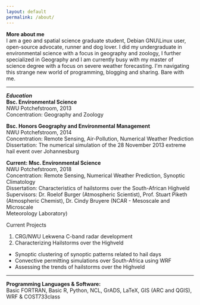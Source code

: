 ```yaml
---
layout: default
permalink: /about/
---
```


**More about me**  
I am a geo and spatial science graduate student, Debian GNU\Linux user,
open-source advocate, runner and dog lover. I did my undergraduate in
environmental science with a focus in geography and zoology, I further
specialized in Geography and I am currently busy with my master of science
degree with a focus on severe weather forecasting. I'm navigating this
strange new world of programming, blogging and sharing. Bare with me. 

______

***Education***  
**Bsc. Environmental Science**  
NWU Potchefstroom, 2013  
Concentration: Geography and Zoology  

**Bsc. Honors Geography and Environmental Management**  
NWU Potchefstroom, 2014  
Concentration: Remote Sensing, Air-Pollution, Numerical Weather Prediction  
Dissertation: The numerical simulation of the 28 November 2013 extreme hail event over Johannesburg  

**Current: Msc. Environmental Science**  
NWU Potchefstroom, 2018  
Concentration: Remote Sensing, Numerical Weather Prediction, Synoptic Climatology  
Dissertation: Characteristics of hailstorms over the South-African Highveld  
Supervisors: Dr. Roelof Burger (Atmospheric Scientist), Prof. Stuart Piketh  
(Atmospheric Chemist), Dr. Cindy Bruyere (NCAR - Mesoscale and Microscale  
Meteorology Laboratory)  

Current Projects
1. CRG/NWU Lekwena C-band radar development 
2. Characterizing Hailstorms over the Highveld 
+ Synoptic clustering of synoptic patterns related to hail days
+ Convective permitting simulations over South-Africa using WRF 
+ Assessing the trends of hailstorms over the Highveld

______

**Programming Languages & Software:**  
Basic FORTRAN, Basic R, Python, NCL, GrADS, LaTeX, GIS (ARC and QGIS), WRF
& COST733class   

